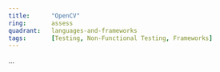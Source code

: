 ```yaml
---
title:      "OpenCV"
ring:       assess
quadrant:   languages-and-frameworks
tags:       [Testing, Non-Functional Testing, Frameworks]
---
```

...